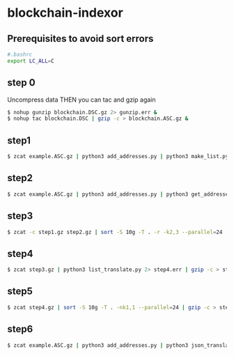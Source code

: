 # blockchain-indexor

## Prerequisites to avoid sort errors
```sh
#.bashrc
export LC_ALL=C
```

## step 0
Uncompress data THEN you can tac and gzip again
```sh
$ nohup gunzip blockchain.DSC.gz 2> gunzip.err &
$ nohup tac blockchain.DSC | gzip -c > blockchain.ASC.gz &
```

## step1
```sh
$ zcat example.ASC.gz | python3 add_addresses.py | python3 make_list.py 2> step1.err | gzip -c > step1.gz
```

## step2
```sh
$ zcat example.ASC.gz | python3 add_addresses.py | python3 get_addresses.py 2> step2.err | sort -T. -S10g --parallel=24 -k1,1 -k2,2n | awk 'BEGIN{old="none";}{if ($1!=old) print $0; old=$1;}' | sort -T. -S 10g --parallel=24 -nk2,2 | awk '{print "-1",$1,NR-1;}' | gzip -c > step2.gz
```

## step3
```sh
$ zcat -c step1.gz step2.gz | sort -S 10g -T . -r -k2,3 --parallel=24 | gzip -c > step3.gz
```

## step4
```sh
$ zcat step3.gz | python3 list_translate.py 2> step4.err | gzip -c > step4.gz
```

## step5
```sh
$ zcat step4.gz | sort -S 10g -T . -nk1,1 --parallel=24 | gzip -c > step5.gz
```

## step6
```sh
$ zcat example.ASC.gz | python3 add_addresses.py | python3 json_translate.py --file step5.gz 2> step6.err | gzip -c > step6.gz
```
